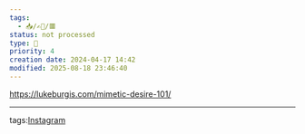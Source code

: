 ```yaml
---
tags:
  - 📥️/✍🏻/🟥
status: not processed
type: 📸
priority: 4
creation date: 2024-04-17 14:42
modified: 2025-08-18 23:46:40
---
```


https://lukeburgis.com/mimetic-desire-101/

---
tags:[Instagram](instagram)